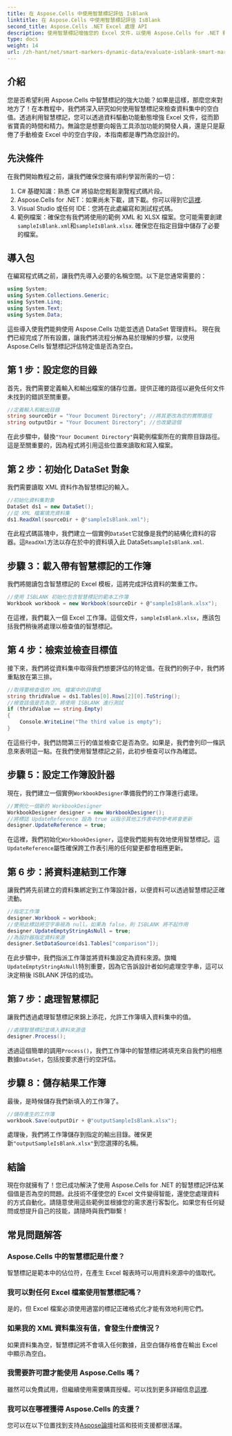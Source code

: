 ```yaml
---
title: 在 Aspose.Cells 中使用智慧標記評估 IsBlank
linktitle: 在 Aspose.Cells 中使用智慧標記評估 IsBlank
second_title: Aspose.Cells .NET Excel 處理 API
description: 使用智慧標記增強您的 Excel 文件，以使用 Aspose.Cells for .NET 有效地評估空白值。透過本逐步指南了解具體操作方法。
type: docs
weight: 14
url: /zh-hant/net/smart-markers-dynamic-data/evaluate-isblank-smart-markers/
---
```

## 介紹
您是否希望利用 Aspose.Cells 中智慧標記的強大功能？如果是這樣，那麼您來對地方了！在本教程中，我們將深入研究如何使用智慧標記來檢查資料集中的空白值。透過利用智慧標記，您可以透過資料驅動功能動態增強 Excel 文件，從而節省寶貴的時間和精力。無論您是想要向報告工具添加功能的開發人員，還是只是厭倦了手動檢查 Excel 中的空白字段，本指南都是專門為您設計的。 
## 先決條件
在我們開始教程之前，讓我們確保您擁有順利學習所需的一切：
1. C# 基礎知識：熟悉 C# 將協助您輕鬆瀏覽程式碼片段。
2.  Aspose.Cells for .NET：如果尚未下載，請下載。你可以得到它[這裡](https://releases.aspose.com/cells/net/).
3. Visual Studio 或任何 IDE：您將在此處編寫和測試程式碼。 
4. 範例檔案：確保您有我們將使用的範例 XML 和 XLSX 檔案。您可能需要創建`sampleIsBlank.xml`和`sampleIsBlank.xlsx`. 
確保您在指定目錄中儲存了必要的檔案。
## 導入包
在編寫程式碼之前，讓我們先導入必要的名稱空間。以下是您通常需要的：
```csharp
using System;
using System.Collections.Generic;
using System.Linq;
using System.Text;
using System.Data;
```
這些導入使我們能夠使用 Aspose.Cells 功能並透過 DataSet 管理資料。
現在我們已經完成了所有設置，讓我們將流程分解為易於理解的步驟，以使用 Aspose.Cells 智慧標記評估特定值是否為空白。
## 第 1 步：設定您的目錄
首先，我們需要定義輸入和輸出檔案的儲存位置。提供正確的路徑以避免任何文件未找到的錯誤至關重要。
```csharp
//定義輸入和輸出目錄
string sourceDir = "Your Document Directory"; //將其更改為您的實際路徑
string outputDir = "Your Document Directory"; //也改變這個
```
在此步驟中，替換`"Your Document Directory"`與範例檔案所在的實際目錄路徑。這是至關重要的，因為程式將引用這些位置來讀取和寫入檔案。
## 第 2 步：初始化 DataSet 對象
我們需要讀取 XML 資料作為智慧標記的輸入。
```csharp
//初始化資料集對象
DataSet ds1 = new DataSet();
//從 XML 檔案填充資料集
ds1.ReadXml(sourceDir + @"sampleIsBlank.xml");
```
在此程式碼區塊中，我們建立一個實例`DataSet`它就像是我們的結構化資料的容器。這`ReadXml`方法以存在於中的資料填入此 DataSet`sampleIsBlank.xml`.
## 步驟 3：載入帶有智慧標記的工作簿
我們將閱讀包含智慧標記的 Excel 模板，這將完成評估資料的繁重工作。
```csharp
//使用 ISBLANK 初始化包含智慧標記的範本工作簿
Workbook workbook = new Workbook(sourceDir + @"sampleIsBlank.xlsx");
```
在這裡，我們載入一個 Excel 工作簿。這個文件，`sampleIsBlank.xlsx`，應該包括我們稍後將處理以檢查值的智慧標記。
## 第 4 步：檢索並檢查目標值
接下來，我們將從資料集中取得我們想要評估的特定值。在我們的例子中，我們將重點放在第三排。
```csharp
//取得要檢查值的 XML 檔案中的目標值
string thridValue = ds1.Tables[0].Rows[2][0].ToString();
//檢查該值是否為空，將使用 ISBLANK 進行測試
if (thridValue == string.Empty)
{
    Console.WriteLine("The third value is empty");
}
```
在這些行中，我們訪問第三行的值並檢查它是否為空。如果是，我們會列印一條訊息來表明這一點。在我們使用智慧標記之前，此初步檢查可以作為確認。
## 步驟 5：設定工作簿設計器
現在，我們建立一個實例`WorkbookDesigner`準備我們的工作簿進行處理。
```csharp
//實例化一個新的 WorkbookDesigner
WorkbookDesigner designer = new WorkbookDesigner();
//將標誌 UpdateReference 設為 true 以指示其他工作表中的參考將會更新
designer.UpdateReference = true;
```
在這裡，我們初始化`WorkbookDesigner`，這使我們能夠有效地使用智慧標記。這`UpdateReference`屬性確保跨工作表引用的任何變更都會相應更新。
## 第 6 步：將資料連結到工作簿
讓我們將先前建立的資料集綁定到工作簿設計器，以便資料可以透過智慧標記正確流動。
```csharp
//指定工作簿
designer.Workbook = workbook;
//使用此標誌將空字串視為 null。如果為 false，則 ISBLANK 將不起作用
designer.UpdateEmptyStringAsNull = true;
//為設計器指定資料來源
designer.SetDataSource(ds1.Tables["comparison"]);
```
在此步驟中，我們指派工作簿並將資料集設定為資料來源。旗幟`UpdateEmptyStringAsNull`特別重要，因為它告訴設計者如何處理空字串，這可以決定稍後 ISBLANK 評估的成功。
## 第 7 步：處理智慧標記
讓我們透過處理智慧標記來錦上添花，允許工作簿填入資料集中的值。
```csharp
//處理智慧標記並填入資料來源值
designer.Process();
```
透過這個簡單的調用`Process()`，我們工作簿中的智慧標記將填充來自我們的相應數據`DataSet`，包括按要求進行的空評估。
## 步驟 8：儲存結果工作簿
最後，是時候儲存我們新填入的工作簿了。 
```csharp
//儲存產生的工作簿
workbook.Save(outputDir + @"outputSampleIsBlank.xlsx");
```
處理後，我們將工作簿儲存到指定的輸出目錄。確保更新`"outputSampleIsBlank.xlsx"`到您選擇的名稱。
## 結論
現在你就擁有了！您已成功解決了使用 Aspose.Cells for .NET 的智慧標記評估某個值是否為空的問題。此技術不僅使您的 Excel 文件變得智能，還使您處理資料的方式自動化。請隨意使用這些範例並根據您的需求進行客製化。如果您有任何疑問或想提升自己的技能，請隨時與我們聯繫！
## 常見問題解答
### Aspose.Cells 中的智慧標記是什麼？
智慧標記是範本中的佔位符，在產生 Excel 報表時可以用資料來源中的值取代。
### 我可以對任何 Excel 檔案使用智慧標記嗎？
是的，但 Excel 檔案必須使用適當的標記正確格式化才能有效地利用它們。
### 如果我的 XML 資料集沒有值，會發生什麼情況？
如果資料集為空，智慧標記將不會填入任何數據，且空白儲存格會在輸出 Excel 中顯示為空白。
### 我需要許可證才能使用 Aspose.Cells 嗎？
雖然可以免費試用，但繼續使用需要購買授權。可以找到更多詳細信息[這裡](https://purchase.aspose.com/buy).
### 我可以在哪裡獲得 Aspose.Cells 的支援？
您可以在以下位置找到支持[Aspose論壇](https://forum.aspose.com/c/cells/9)社區和技術支援都很活躍。